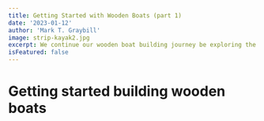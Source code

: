 ```yaml
---
title: Getting Started with Wooden Boats (part 1)
date: '2023-01-12'
author: 'Mark T. Graybill'
image: strip-kayak2.jpg
excerpt: We continue our wooden boat building journey be exploring the basic shop set up you will need to get started.
isFeatured: false
---
```


# Getting started building wooden boats
